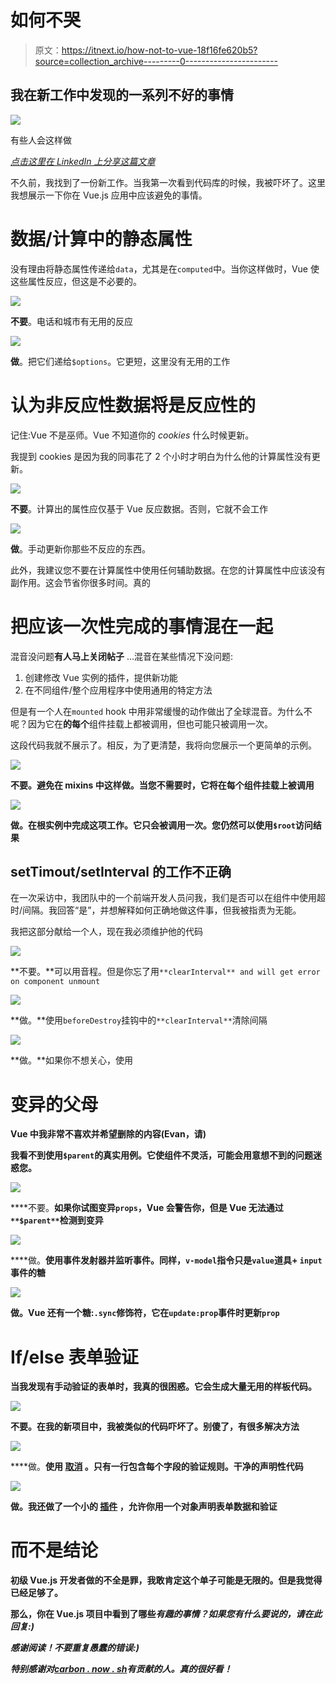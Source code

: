 # 如何不哭

> 原文：<https://itnext.io/how-not-to-vue-18f16fe620b5?source=collection_archive---------0----------------------->

## 我在新工作中发现的一系列不好的事情

![](img/17980e94c3068e23b03123003228aeea.png)

有些人会这样做

[*点击这里在 LinkedIn 上分享这篇文章*](https://www.linkedin.com/cws/share?url=https%3A%2F%2Fitnext.io%2Fhow-not-to-vue-18f16fe620b5)

不久前，我找到了一份新工作。当我第一次看到代码库的时候，我被吓坏了。这里我想展示一下你在 Vue.js 应用中应该避免的事情。

# 数据/计算中的静态属性

没有理由将静态属性传递给`data`，尤其是在`computed`中。当你这样做时，Vue 使这些属性反应，但这是不必要的。

![](img/9a6b440175e3b29b708fa75107d74d09.png)

**不要**。电话和城市有无用的反应

![](img/f2f17ef88c9a8c58884c15b56e9e289b.png)

**做**。把它们递给`$options`。它更短，这里没有无用的工作

# 认为非反应性数据将是反应性的

记住:Vue 不是巫师。Vue 不知道你的 *cookies* 什么时候更新。

我提到 cookies 是因为我的同事花了 2 个小时才明白为什么他的计算属性没有更新。

![](img/d50008256d158743aa61d1d926250c36.png)

**不要**。计算出的属性应仅基于 Vue 反应数据。否则，它就不会工作

![](img/72aa9c8e4bd79ea76786c46b690ff964.png)

**做**。手动更新你那些不反应的东西。

此外，我建议您不要在计算属性中使用任何辅助数据。在您的计算属性中应该没有副作用。这会节省你很多时间。真的

# 把应该一次性完成的事情混在一起

混音没问题**有人马上关闭帖子** …混音在某些情况下没问题:

1.  创建修改 Vue 实例的插件，提供新功能
2.  在不同组件/整个应用程序中使用通用的特定方法

但是有一个人在`mounted` hook 中用非常缓慢的动作做出了全球混音。为什么不呢？因为它在**的每个**组件挂载上都被调用，但也可能只被调用一次。

这段代码我就不展示了。相反，为了更清楚，我将向您展示一个更简单的示例。

![](img/72a0b933a71ceeace47bee7e0c01f7bd.png)

**不要。避免在 mixins 中这样做。当您不需要时，它将在每个组件挂载上被调用**

![](img/f754b62e1276e42f7938a3e65f787042.png)

**做。在根实例中完成这项工作。它只会被调用一次。您仍然可以使用`$root`访问结果**

## setTimout/setInterval 的工作不正确

在一次采访中，我团队中的一个前端开发人员问我，我们是否可以在组件中使用超时/间隔。我回答“是”，并想解释如何正确地做这件事，但我被指责为无能。

我把这部分献给一个人，现在我必须维护他的代码

![](img/0c6966e83a385228d9724142a79d8ed8.png)

**不要。**可以用音程。但是你忘了用`**clearInterval** and will get error on component unmount`

![](img/2e861ddd7c76dbd102da9c3851e06c82.png)

**做。**使用`beforeDestroy`挂钩中的`**clearInterval**`清除间隔

![](img/dd2274955bd4a8437231fdc062a4d6c8.png)

**做。**如果你不想关心，使用[](https://github.com/kelin2025/vue-timers)

# **变异的父母**

**Vue 中我非常不喜欢并希望删除的内容(Evan，请)**

**我看不到使用`$parent`的真实用例。它使组件不灵活，可能会用意想不到的问题迷惑您。**

**![](img/2b1a63455903141184f89ca98b1c159b.png)**

****不要。**如果你试图变异`props`，Vue 会警告你，但是 **Vue 无法通过** `**$parent**`检测到变异**

**![](img/99d61cdee087f93b5d959557661eec0f.png)**

****做。**使用事件发射器并监听事件。同样，`v-model`指令只是`value`道具+ `input`事件的糖**

**![](img/81828c53a4a18d87ad55891b67e54d85.png)**

****做。Vue 还有一个糖:`.sync`修饰符，它在`update:prop`事件时更新`prop`****

# **If/else 表单验证**

**当我发现有手动验证的表单时，我真的很困惑。它会生成大量无用的样板代码。**

**![](img/25d2dae525a9319a39b519a6d0d14991.png)**

****不要。在我的新项目中，我被类似的代码吓坏了。别傻了，有很多解决方法****

**![](img/729ddbd42821a8f28b5435e146bf5546.png)**

****做。**使用 [**取消**](https://monterail.github.io/vuelidate/) 。只有一行包含每个字段的验证规则。干净的声明性代码**

**![](img/ab718334b21a7e36d3bf121c985fcb8d.png)**

****做。我还做了一个小的 [**插件**](https://github.com/Kelin2025/vuelidate-forms) ，允许你用一个对象声明表单数据和验证****

# **而不是结论**

**初级 Vue.js 开发者做的不全是罪，我敢肯定这个单子可能是无限的。但是我觉得已经足够了。**

**那么，你在 Vue.js 项目中看到了哪些*有趣的事情？如果您有什么要说的，请在此回复:)***

***感谢阅读！不要重复愚蠢的错误:)***

***特别感谢对[**carbon . now . sh**](https://carbon.now.sh/)有贡献的人。真的很好看！***